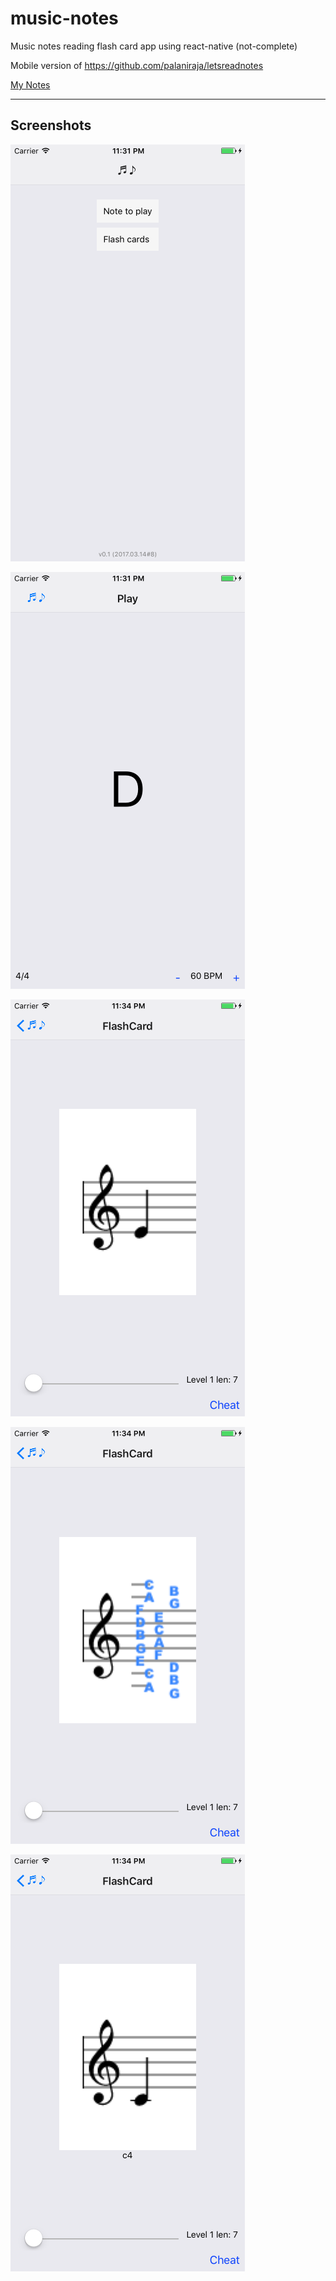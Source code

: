# music-notes
Music notes reading flash card app using react-native (not-complete)

Mobile version of https://github.com/palaniraja/letsreadnotes


[My Notes](docs/tasks.md)

---

## Screenshots

![App](docs/screenshots/app-home.png)

![App](docs/screenshots/app-play-a-note.png)

![App](docs/screenshots/app-flashcard.png)

![App](docs/screenshots/app-flashcard-cheat.png)

![App](docs/screenshots/app-flashcard-cheat-2.png)





